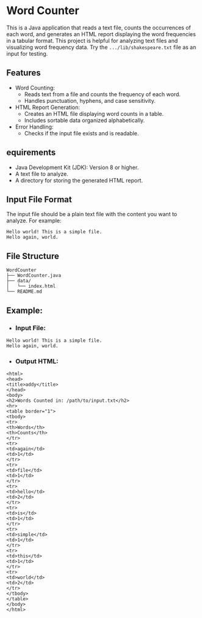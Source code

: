 # Word Counter

This is a Java application that reads a text file, counts the occurrences of each word, and generates an HTML report displaying the word frequencies in a tabular format. This project is helpful for analyzing text files and visualizing word frequency data. Try the `.../lib/shakespeare.txt` file as an input for testing.

## Features
- Word Counting:
    - Reads text from a file and counts the frequency of each word.
    - Handles punctuation, hyphens, and case sensitivity.
- HTML Report Generation:
    - Creates an HTML file displaying word counts in a table.
    - Includes sortable data organized alphabetically.
- Error Handling:
    - Checks if the input file exists and is readable.

## equirements
- Java Development Kit (JDK): Version 8 or higher.
- A text file to analyze.
- A directory for storing the generated HTML report.

## Input File Format
The input file should be a plain text file with the content you want to analyze. For example:
```
Hello world! This is a simple file.
Hello again, world.
```

## File Structure
```
WordCounter
├── WordCounter.java
├── data/
│   └── index.html
└── README.md
```

## Example: 
- ### Input File:
```
Hello world! This is a simple file.
Hello again, world.
```

- ### Output HTML:
```
<html>
<head>
<title>addy</title>
</head>
<body>
<h2>Words Counted in: /path/to/input.txt</h2>
<hr>
<table border="1">
<tbody>
<tr>
<th>Words</th>
<th>Counts</th>
</tr>
<tr>
<td>again</td>
<td>1</td>
</tr>
<tr>
<td>file</td>
<td>1</td>
</tr>
<tr>
<td>hello</td>
<td>2</td>
</tr>
<tr>
<td>is</td>
<td>1</td>
</tr>
<tr>
<td>simple</td>
<td>1</td>
</tr>
<tr>
<td>this</td>
<td>1</td>
</tr>
<tr>
<td>world</td>
<td>2</td>
</tr>
</tbody>
</table>
</body>
</html>
```